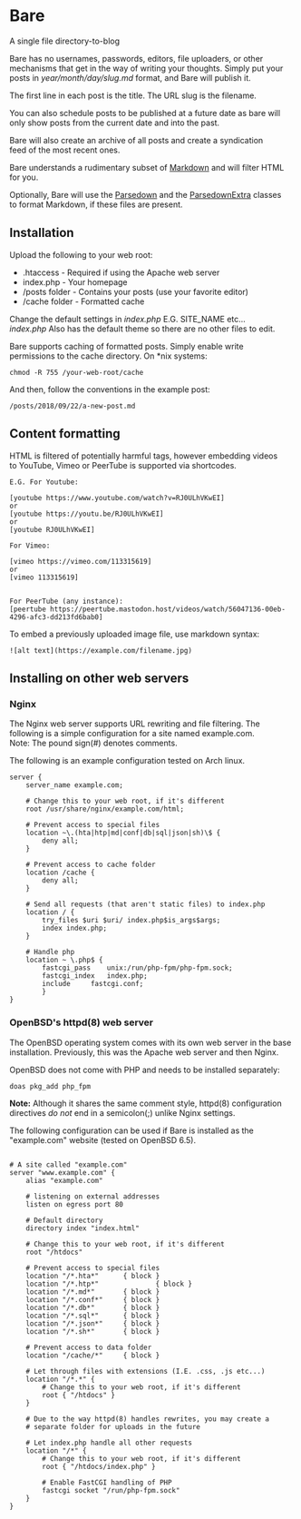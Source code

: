 # Bare
A single file directory-to-blog

Bare has no usernames, passwords, editors, file uploaders, or other  
mechanisms that get in the way of writing your thoughts. Simply put your  
posts in *year/month/day/slug.md* format, and Bare will publish it. 

The first line in each post is the title. The URL slug is the filename.

You can also schedule posts to be published at a future date as bare will  
only show posts from the current date and into the past.

Bare will also create an archive of all posts and create a syndication  
feed of the most recent ones.

Bare understands a rudimentary subset of [Markdown](https://daringfireball.net/projects/markdown/) and will filter HTML  
for you. 

Optionally, Bare will use the [Parsedown](https://github.com/erusev/parsedown) and the [ParsedownExtra](https://github.com/erusev/parsedown-extra) classes  
to format Markdown, if these files are present.

## Installation

Upload the following to your web root:
* .htaccess - Required if using the Apache web server
* index.php - Your homepage
* /posts folder - Contains your posts (use your favorite editor)
* /cache folder - Formatted cache

Change the default settings in *index.php* E.G. SITE_NAME etc...  
*index.php* Also has the default theme so there are no other files to edit.

Bare supports caching of formatted posts. Simply enable write  
permissions to the cache directory. On \*nix systems:
```
chmod -R 755 /your-web-root/cache
```

And then, follow the conventions in the example post:
```
/posts/2018/09/22/a-new-post.md
```

## Content formatting

HTML is filtered of potentially harmful tags, however embedding videos  
to YouTube, Vimeo or PeerTube is supported via shortcodes.
```
E.G. For Youtube: 

[youtube https://www.youtube.com/watch?v=RJ0ULhVKwEI]
or
[youtube https://youtu.be/RJ0ULhVKwEI]
or
[youtube RJ0ULhVKwEI]

For Vimeo:

[vimeo https://vimeo.com/113315619]
or
[vimeo 113315619]


For PeerTube (any instance):
[peertube https://peertube.mastodon.host/videos/watch/56047136-00eb-4296-afc3-dd213fd6bab0]
``` 

To embed a previously uploaded image file, use markdown syntax:
```
![alt text](https://example.com/filename.jpg)
``` 

## Installing on other web servers

### Nginx

The Nginx web server supports URL rewriting and file filtering. The  
following is a simple configuration for a site named example.com.  
Note: The pound sign(#) denotes comments.

The following is an example configuration tested on Arch linux.
```
server {
	server_name example.com;
	
	# Change this to your web root, if it's different
	root /usr/share/nginx/example.com/html;
	
	# Prevent access to special files
	location ~\.(hta|htp|md|conf|db|sql|json|sh)\$ {
		deny all;
	}
	
	# Prevent access to cache folder
	location /cache {
		deny all;
	}
	
	# Send all requests (that aren't static files) to index.php
	location / {
		try_files $uri $uri/ index.php$is_args$args;
		index index.php;
	}
	
	# Handle php
	location ~ \.php$ {
		fastcgi_pass	unix:/run/php-fpm/php-fpm.sock;
		fastcgi_index	index.php;
		include		fastcgi.conf;
        }
}
``` 

### OpenBSD's httpd(8) web server

The OpenBSD operating system comes with its own web server in the base  
installation. Previously, this was the Apache web server and then Nginx.

OpenBSD does not come with PHP and needs to be installed separately:
```
doas pkg_add php_fpm
```  
**Note:** Although it shares the same comment style, httpd(8) configuration  
directives *do not* end in a semicolon(;) unlike Nginx settings.

The following configuration can be used if Bare is installed as the  
"example.com" website (tested on OpenBSD 6.5).
```

# A site called "example.com" 
server "www.example.com" {
	alias "example.com"
  
	# listening on external addresses
	listen on egress port 80
	
	# Default directory
	directory index "index.html"
  
	# Change this to your web root, if it's different
	root "/htdocs"
  
	# Prevent access to special files
	location "/*.hta*"		{ block }
	location "/*.htp*"              { block }
	location "/*.md*"		{ block }
	location "/*.conf*"		{ block }
	location "/*.db*"		{ block }
	location "/*.sql*"		{ block }
	location "/*.json*"		{ block }
	location "/*.sh*"		{ block }
	
	# Prevent access to data folder
	location "/cache/*"		{ block }
	
	# Let through files with extensions (I.E. .css, .js etc...)
	location "/*.*" {
		# Change this to your web root, if it's different
		root { "/htdocs" }
	}
	
	# Due to the way httpd(8) handles rewrites, you may create a 
	# separate folder for uploads in the future
	
	# Let index.php handle all other requests
	location "/*" {
		# Change this to your web root, if it's different
		root { "/htdocs/index.php" }
		
		# Enable FastCGI handling of PHP
		fastcgi socket "/run/php-fpm.sock"
	}
}

``` 


